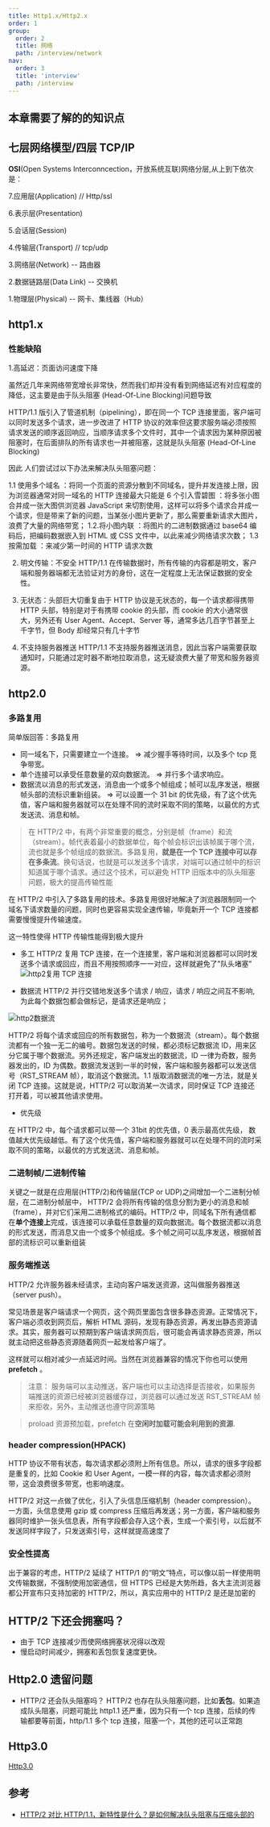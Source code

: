 ```yaml
---
title: Http1.x/Http2.x
order: 1
group:
  order: 2
  title: 网络
  path: /interview/network
nav:
  order: 3
  title: 'interview'
  path: /interview
---
```


## 本章需要了解的的知识点

## 七层网络模型/四层 TCP/IP

**OSI**(Open Systems Interconncection，开放系统互联)网络分层,从上到下依次是：

7.应用层(Application) // Http/ssl

6.表示层(Presentation)

5.会话层(Session)

4.传输层(Transport) // tcp/udp

3.网络层(Network) -- 路由器

2.数据链路层(Data Link) -- 交换机

1.物理层(Physical) -- 网卡、集线器（Hub）

## http1.x

### 性能缺陷

1.高延迟：页面访问速度下降

虽然近几年来网络带宽增长非常快，然而我们却并没有看到网络延迟有对应程度的降低，这主要是由于队头阻塞 (Head-Of-Line Blocking)问题导致

HTTP/1.1 版引入了管道机制（pipelining），即在同一个 TCP 连接里面，客户端可以同时发送多个请求，进一步改进了 HTTP 协议的效率但这要求服务端必须按照请求发送的顺序返回响应，当顺序请求多个文件时，其中一个请求因为某种原因被阻塞时，在后面排队的所有请求也一并被阻塞，这就是队头阻塞 (Head-Of-Line Blocking)

因此 人们尝试过以下办法来解决队头阻塞问题：

1.1 使用多个域名 ：将同一个页面的资源分散到不同域名，提升并发连接上限，因为浏览器通常对同一域名的 HTTP 连接最大只能是 6 个引入雪碧图 ：将多张小图合并成一张大图供浏览器 JavaScript 来切割使用，这样可以将多个请求合并成一个请求，但是带来了新的问题，当某张小图片更新了，那么需要重新请求大图片，浪费了大量的网络带宽； 1.2.将小图内联 ：将图片的二进制数据通过 base64 编码后，把编码数据嵌入到 HTML 或 CSS 文件中，以此来减少网络请求次数； 1.3 按需加载 ：来减少第一时间的 HTTP 请求次数

2. 明文传输：不安全 HTTP/1.1 在传输数据时，所有传输的内容都是明文，客户端和服务器端都无法验证对方的身份，这在一定程度上无法保证数据的安全性。

3. 无状态：头部巨大切重复由于 HTTP 协议是无状态的，每一个请求都得携带 HTTP 头部，特别是对于有携带 cookie 的头部，而 cookie 的大小通常很大，另外还有 User Agent、Accept、Server 等，通常多达几百字节甚至上千字节，但 Body 却经常只有几十字节

4. 不支持服务器推送 HTTP/1.1 不支持服务器推送消息，因此当客户端需要获取通知时，只能通过定时器不断地拉取消息，这无疑浪费大量了带宽和服务器资源。

## http2.0

### 多路复用

简单版回答：多路复用

- 同一域名下，只需要建立一个连接。 => 减少握手等待时间，以及多个 tcp 竞争带宽。
- 单个连接可以承受任意数量的双向数据流。 => 并行多个请求响应。
- 数据流以消息的形式发送，消息由一个或多个帧组成；帧可以乱序发送，根据帧头部的流标识重新组装。 => 可以设置一个 31 bit 的优先级，有了这个优先值，客户端和服务器就可以在处理不同的流时采取不同的策略，以最优的方式发送流、消息和帧。

> 在 HTTP/2 中，有两个非常重要的概念，分别是帧（frame）和流（stream）。帧代表着最小的数据单位，每个帧会标识出该帧属于哪个流，流也就是多个帧组成的数据流。多路复用，**就是在一个 TCP 连接中可以存在多条流**。换句话说，也就是可以发送多个请求，对端可以通过帧中的标识知道属于哪个请求。通过这个技术，可以避免 HTTP 旧版本中的队头阻塞问题，极大的提高传输性能

在 HTTP/2 中引入了多路复用的技术。多路复用很好地解决了浏览器限制同一个域名下请求数量的问题，同时也更容易实现全速传输，毕竟新开一个 TCP 连接都需要慢慢提升传输速度。

这一特性使得 HTTP 传输性能得到极大提升

- 多工 HTTP/2 复用 TCP 连接，在一个连接里，客户端和浏览器都可以同时发送多个请求或回应，而且不用按照顺序一一对应，这样就避免了"队头堵塞" ![http2复用 TCP 连接](https://s2.loli.net/2022/04/30/rnqxl3Lvd6WCFcK.jpg)

- 数据流 HTTP/2 并行交错地发送多个请求 / 响应，请求 / 响应之间互不影响,为此每个数据包都会做标记，是请求还是响应；

![http2数据流](https://s2.loli.net/2022/04/30/kOweT46pM2rcudq.jpg)

HTTP/2 将每个请求或回应的所有数据包，称为一个数据流（stream）。每个数据流都有一个独一无二的编号。数据包发送的时候，都必须标记数据流 ID，用来区分它属于哪个数据流。另外还规定，客户端发出的数据流，ID 一律为奇数，服务器发出的，ID 为偶数。数据流发送到一半的时候，客户端和服务器都可以发送信号（RST_STREAM 帧），取消这个数据流。1.1 版取消数据流的唯一方法，就是关闭 TCP 连接。这就是说，HTTP/2 可以取消某一次请求，同时保证 TCP 连接还打开着，可以被其他请求使用。

- 优先级

在 HTTP/2 中，每个请求都可以带一个 31bit 的优先值，0 表示最高优先级， 数值越大优先级越低。有了这个优先值，客户端和服务器就可以在处理不同的流时采取不同的策略，以最优的方式发送流、消息和帧。

### 二进制帧/二进制传输

关键之一就是在应用层(HTTP/2)和传输层(TCP or UDP)之间增加一个二进制分帧层，在二进制分帧层中， HTTP/2 会将所有传输的信息分割为更小的消息和帧（frame），并对它们采用二进制格式的编码。HTTP/2 中，同域名下所有通信都在**单个连接上**完成，该连接可以承载任意数量的双向数据流。每个数据流都以消息的形式发送，而消息又由一个或多个帧组成。多个帧之间可以乱序发送，根据帧首部的流标识可以重新组装

### 服务端推送

HTTP/2 允许服务器未经请求，主动向客户端发送资源，这叫做服务器推送（server push）。

常见场景是客户端请求一个网页，这个网页里面包含很多静态资源。正常情况下，客户端必须收到网页后，解析 HTML 源码，发现有静态资源，再发出静态资源请求。其实，服务器可以预期到客户端请求网页后，很可能会再请求静态资源，所以就主动把这些静态资源随着网页一起发给客户端了。

这样就可以相对减少一点延迟时间。当然在浏览器兼容的情况下你也可以使用 **prefetch** 。

> 注意： 服务端可以主动推送，客户端也可以主动选择是否接收，如果服务端推送的资源已经被浏览器缓存过，浏览器可以通过发送 RST_STREAM 帧来拒收，另外，主动推送也遵守同源策略

> proload 资源预加载，prefetch 在**空闲时加载可能会利用到的资源**.

### header compression(HPACK)

HTTP 协议不带有状态，每次请求都必须附上所有信息。所以，请求的很多字段都是重复的，比如 Cookie 和 User Agent，一模一样的内容，每次请求都必须附带，这会浪费很多带宽，也影响速度。

HTTP/2 对这一点做了优化，引入了头信息压缩机制（header compression）。一方面，头信息使用 gzip 或 compress 压缩后再发送；另一方面，客户端和服务器同时维护一张头信息表，所有字段都会存入这个表，生成一个索引号，以后就不发送同样字段了，只发送索引号，这样就提高速度了

### 安全性提高

出于兼容的考虑，HTTP/2 延续了 HTTP/1 的“明文”特点，可以像以前一样使用明文传输数据，不强制使用加密通信，但 HTTPS 已经是大势所趋，各大主流浏览器都公开宣布只支持加密的 HTTP/2，所以，真实应用中的 HTTP/2 是还是加密的

## HTTP/2 下还会拥塞吗？

- 由于 TCP 连接减少而使网络拥塞状况得以改观
- 慢启动时间减少，拥塞和丢包恢复速度更快。

## Http2.0 遗留问题

- HTTP/2 还会队头阻塞吗？ HTTP/2 也存在队头阻塞问题，比如**丢包**。如果造成队头阻塞，问题可能比 http1.1 还严重，因为只有一个 tcp 连接，后续的传输都要等前面，http/1.1 多个 tcp 连接，阻塞一个，其他的还可以正常跑

## Http3.0

[Http3.0](./http3.md)

## 参考

- [HTTP/2 对比 HTTP/1.1，新特性是什么？是如何解决队头阻塞与压缩头部的](https://mp.weixin.qq.com/s/7MGmXvC9hnLqsVsEYtmhmQ)
